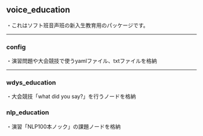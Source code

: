 ## voice_education
・これはソフト班音声班の新入生教育用のパッケージです。

---

### config
・演習問題や大会競技で使うyamlファイル、txtファイルを格納

---

### wdys_education
・大会競技「what did you say?」を行うノードを格納

### nlp_education
・演習「NLP100本ノック」の課題ノードを格納

